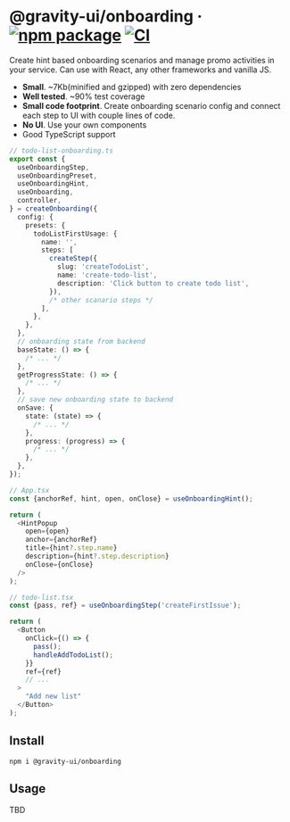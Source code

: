 # @gravity-ui/onboarding &middot; [![npm package](https://img.shields.io/npm/v/@gravity-ui/onboarding)](https://www.npmjs.com/package/@gravity-ui/onboarding) [![CI](https://img.shields.io/github/actions/workflow/status/gravity-ui/onboarding/.github/workflows/ci.yml?label=CI&logo=github)](https://github.com/gravity-ui/onboarding/actions/workflows/ci.yml?query=branch:main)

Create hint based onboarding scenarios and manage promo activities in your service.
Can use with React, any other frameworks and vanilla JS.

- **Small**. ~7Kb(minified and gzipped) with zero dependencies
- **Well tested**. ~90% test coverage
- **Small code footprint**. Create onboarding scenario config and connect each step to UI with couple lines of code.
- **No UI**. Use your own components
- Good TypeScript support

```typescript jsx
// todo-list-onboarding.ts
export const {
  useOnboardingStep,
  useOnboardingPreset,
  useOnboardingHint,
  useOnboarding,
  controller,
} = createOnboarding({
  config: {
    presets: {
      todoListFirstUsage: {
        name: '',
        steps: [
          createStep({
            slug: 'createTodoList',
            name: 'create-todo-list',
            description: 'Click button to create todo list',
          }),
          /* other scanario steps */
        ],
      },
    },
  },
  // onboarding state from backend
  baseState: () => {
    /* ... */
  },
  getProgressState: () => {
    /* ... */
  },
  // save new onboarding state to backend
  onSave: {
    state: (state) => {
      /* ... */
    },
    progress: (progress) => {
      /* ... */
    },
  },
});
```

```typescript jsx
// App.tsx
const {anchorRef, hint, open, onClose} = useOnboardingHint();

return (
  <HintPopup
    open={open}
    anchor={anchorRef}
    title={hint?.step.name}
    description={hint?.step.description}
    onClose={onClose}
  />
);
```

```typescript jsx
// todo-list.tsx
const {pass, ref} = useOnboardingStep('createFirstIssue');

return (
  <Button
    onClick={() => {
      pass();
      handleAddTodoList();
    }}
    ref={ref}
    // ...
  >
    "Add new list"
  </Button>
);
```

## Install

```shell
npm i @gravity-ui/onboarding
```

## Usage

TBD
